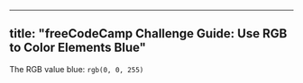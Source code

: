 
---
title: "freeCodeCamp Challenge Guide: Use RGB to Color Elements Blue"
---

The RGB value blue: `rgb(0, 0, 255)`
